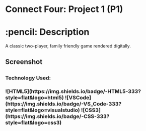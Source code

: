 # Connect Four: Project 1 (P1)

<h1 align ="center">
<h1>:pencil: Description</h1>
<p>A classic two-player, family friendly game rendered digitally.</p>

<h2 align = "center">
<h2>Screenshot<h2> 

<h3> Technology Used: <h3>
![HTML5](https://img.shields.io/badge/-HTML5-333?style=flat&logo=html5)
![VSCode](https://img.shields.io/badge/-VS_Code-333?style=flat&logo=visualstudio)
![CSS3](https://img.shields.io/badge/-CSS-333?style=flat&logo=css3)